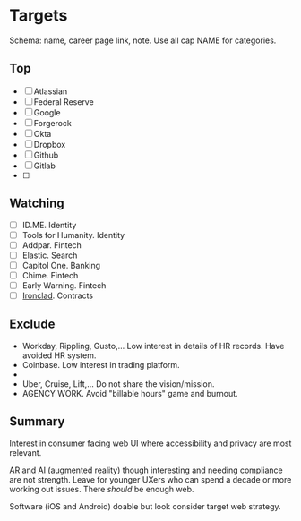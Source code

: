 # Targets
Schema:  name, career page link, note.  Use all cap NAME for categories.
## Top

- [ ] Atlassian
- [ ] Federal Reserve
- [ ] Google
- [ ] Forgerock
- [ ] Okta
- [ ] Dropbox
- [ ] Github
- [ ] Gitlab
- [ ] 

## Watching

- [ ] ID.ME. Identity
- [ ] Tools for Humanity. Identity
- [ ] Addpar. Fintech
- [ ] Elastic. Search
- [ ] Capitol One. Banking
- [ ] Chime. Fintech
- [ ] Early Warning.  Fintech
- [ ] [Ironclad](https://ironcladapp.com/careers/).  Contracts

## Exclude

- Workday, Rippling, Gusto,... Low interest in details of HR records.  Have avoided HR system.
- Coinbase. Low interest in trading platform.
- 
- Uber, Cruise, Lift,... Do not share the vision/mission.
- AGENCY WORK.  Avoid "billable hours" game and burnout.

## Summary

Interest in consumer facing web UI where accessibility and privacy are most relevant.

AR and AI (augmented reality) though interesting and needing compliance are not strength.  Leave for younger UXers who can spend a decade or more working out issues.  There _should_ be enough web.

Software (iOS and Android) doable but look consider target web strategy.
